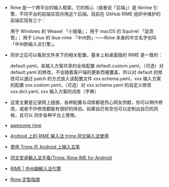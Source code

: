 * Rime 是一个跨平台的输入框架。它的核心（或者说「后端」）是 librime 引擎，不同平台的前端实现共用这个后端。目前在 GitHub RIME 组织中维护的前端实现有三个：

    用于 Windows 的 Weasel 「小狼毫」；
    用于 macOS 的 Squirrel 「鼠须管」；
    用于 Linux 的 ibus-rime 「中州韵」——Rime 本身的中文名字也叫「中州韵输入法引擎」。

* 同步之后可以看到文件夹下的相关配置，基本上和桌面版的 RIME 是一致的：

    default.yaml，各输入方案共享的全局配置
    default.custom.yaml，（可选）对 default.yaml 的修改，不会随着客户端的更新而被覆盖，所以对 default 的修改可以通过 patch 的方式放入该配置文件
    xxx.schema.yaml，xxx 输入方案的配置
    xxx.custom.yaml，（可选）对 xxx.schema.yaml 的自定义修改
    xxx.dict.yaml, xxx 输入方案的词库（字典）


* 这里主要是记录网上链接，各种配置与词库都是热心网友供献，你可以稍作修改，或者不作修改都能有很好的体验。如果自已有空也可以定制出自已的风格，且可以
  同步各种平台上使用。

* [awesome rime](https://github.com/sgalal/awesome-rime)
* [Android 上的 RIME 输入法 trime 同文输入法使用 ](https://einverne.github.io/post/2021/04/use-trime-input-method-rime-on-android.html)
* [使用 Trime 在 Android 上输入五笔](https://wzyboy.im/post/1251.html)
* [同文安卓輸入法平臺/Trime: Rime IME for Android](https://github.com/osfans/trime)
* [RIME | 中州韻輸入法引擎](https://rime.im/)
* [Rime 定製指南](https://github.com/rime/home/wiki/CustomizationGuide)

